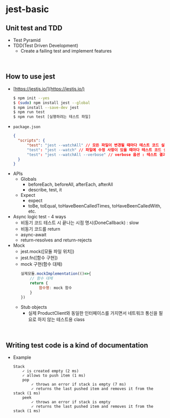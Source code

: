 # jest-basic

## Unit test and TDD

- Test Pyramid
- TDD(Test Driven Development)
  - Create a failing test and implement features

<br>

## How to use jest

- [https://jestjs.io/](https://jestjs.io/)
  ```bash
  $ npm init --yes
  $ (sudo) npm install jest --global
  $ npm install --save-dev jest
  $ npm run test
  $ npm run test [실행하려는 테스트 파일]
  ```
- `package.json`
  ```json
  {
    "scripts": {
        "test": "jest --watchAll" // 모든 파일이 변경될 때마다 테스트 코드 실행
        "test": "jest --watch" // 파일에 수정 사항이 있을 때마다 테스트 코드 실행(git init 필수)
        "test": "jest --watchAll --verbose" // verbose 옵션 : 테스트 결과에 describe, test name이  보이도록
    }
  }
  ```
- APIs
  - Globals
    - beforeEach, beforeAll, afterEach, afterAll
    - describe, test, it
  - Expect
    - expect
    - toBe, toEqual, toHaveBeenCalledTimes, toHaveBeenCalledWith, etc.
- Async logic test - 4 ways
  - 비동기 코드 테스트 시 끝나는 시점 명시(DoneCallback) : slow
  - 비동기 코드를 return
  - async-await
  - return-resolves and return-rejects
- Mock
  - jest.mock([모듈 파일 위치])
  - jest.fn([함수 구현])
  - mock 구현(함수 대체)
    ```js
    실제모듈.mockImplementation(()=>{
        // 함수 대체
        return {
            함수명: mock 함수
        }
    })
    ```
  - Stub objects
    - 실제 ProductClient와 동일한 인터페이스를 가지면서 네트워크 통신을 필요로 하지 않는 테스트용 class

<br>

## Writing test code is a kind of documentation

- Example
  ```
  Stack
      ✓ is created empty (2 ms)
      ✓ allows to push item (1 ms)
      pop
          ✓ throws an error if stack is empty (7 ms)
          ✓ returns the last pushed item and removes it from the stack (1 ms)
      peek
          ✓ throws an error if stack is empty
          ✓ returns the last pushed item and removes it from the stack (1 ms)
  ```
